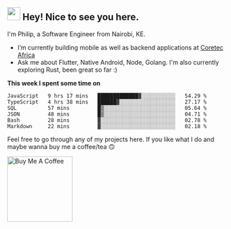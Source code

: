 <h2><img src="https://slackmojis.com/emojis/3643-cool-doge/download" width="30"/> Hey! Nice to see you here.</h2>

<p>I'm Philip, a Software Engineer from Nairobi, KE. 

- I’m currently building mobile as well as backend applications at [Coretec Africa](https://coretecafrica.com/)</br>
- Ask me about Flutter, Native Android, Node, Golang. I'm also currently exploring Rust, been great so far :)</p>

**This week I spent some time on**
<!--START_SECTION:waka-->

```text
JavaScript   9 hrs 17 mins   █████████████▓░░░░░░░░░░░   54.29 %
TypeScript   4 hrs 38 mins   ██████▓░░░░░░░░░░░░░░░░░░   27.17 %
SQL          57 mins         █▒░░░░░░░░░░░░░░░░░░░░░░░   05.64 %
JSON         48 mins         █▒░░░░░░░░░░░░░░░░░░░░░░░   04.71 %
Bash         28 mins         ▓░░░░░░░░░░░░░░░░░░░░░░░░   02.78 %
Markdown     22 mins         ▓░░░░░░░░░░░░░░░░░░░░░░░░   02.18 %
```

<!--END_SECTION:waka-->

Feel free to go through any of my projects here. If you like what I do and maybe wanna buy me a coffee/tea 🙃

<a href="https://www.buymeacoffee.com/kimathiphil" target="_blank"><img src="https://cdn.buymeacoffee.com/buttons/v2/default-red.png" alt="Buy Me A Coffee" width="150" ></a>
